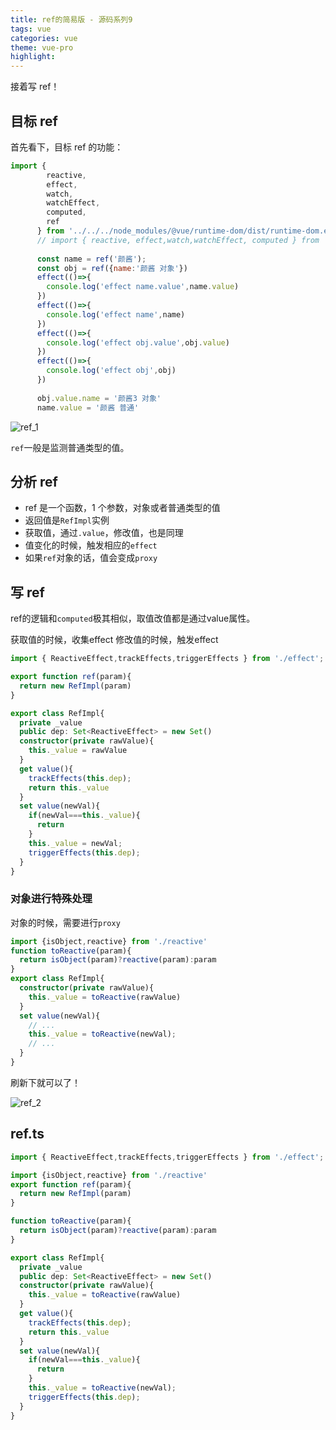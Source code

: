 ```yaml
---
title: ref的简易版 - 源码系列9
tags: vue
categories: vue
theme: vue-pro
highlight:
---
```


接着写 ref！

## 目标 ref

首先看下，目标 ref 的功能：

```js
import {
        reactive,
        effect,
        watch,
        watchEffect,
        computed,
        ref
      } from '../../../node_modules/@vue/runtime-dom/dist/runtime-dom.esm-browser.js';
      // import { reactive, effect,watch,watchEffect, computed } from './reactivity.js';
      
      const name = ref('颜酱');
      const obj = ref({name:'颜酱 对象'})
      effect(()=>{
        console.log('effect name.value',name.value)
      })
      effect(()=>{
        console.log('effect name',name)
      })
      effect(()=>{
        console.log('effect obj.value',obj.value)
      })
      effect(()=>{
        console.log('effect obj',obj)
      })
      
      obj.value.name = '颜酱3 对象'
      name.value = '颜酱 普通'

```
![ref_1](https://blog-huahua.oss-cn-beijing.aliyuncs.com/blog/code/ref_1.png)

`ref`一般是监测普通类型的值。

## 分析 ref

*  ref 是一个函数，1 个参数，对象或者普通类型的值
*  返回值是`RefImpl`实例
*  获取值，通过`.value`，修改值，也是同理
*  值变化的时候，触发相应的`effect`
*  如果`ref`对象的话，值会变成`proxy`



## 写 ref

ref的逻辑和`computed`极其相似，取值改值都是通过value属性。

获取值的时候，收集effect
修改值的时候，触发effect

```ts
import { ReactiveEffect,trackEffects,triggerEffects } from './effect';

export function ref(param){
  return new RefImpl(param)
}

export class RefImpl{
  private _value
  public dep: Set<ReactiveEffect> = new Set()
  constructor(private rawValue){
    this._value = rawValue
  }
  get value(){
    trackEffects(this.dep);
    return this._value
  }
  set value(newVal){
    if(newVal===this._value){
      return
    }
    this._value = newVal;
    triggerEffects(this.dep);
  }
}
```

### 对象进行特殊处理

对象的时候，需要进行`proxy`

```ts
import {isObject,reactive} from './reactive'
function toReactive(param){
  return isObject(param)?reactive(param):param
}
export class RefImpl{
  constructor(private rawValue){
    this._value = toReactive(rawValue)
  }
  set value(newVal){
    // ...
    this._value = toReactive(newVal);
    // ...
  }
}
```

刷新下就可以了！

![ref_2](https://blog-huahua.oss-cn-beijing.aliyuncs.com/blog/code/ref_2.png)



## ref.ts

```ts
import { ReactiveEffect,trackEffects,triggerEffects } from './effect';

import {isObject,reactive} from './reactive'
export function ref(param){
  return new RefImpl(param)
}

function toReactive(param){
  return isObject(param)?reactive(param):param
}

export class RefImpl{
  private _value
  public dep: Set<ReactiveEffect> = new Set()
  constructor(private rawValue){
    this._value = toReactive(rawValue)
  }
  get value(){
    trackEffects(this.dep);
    return this._value
  }
  set value(newVal){
    if(newVal===this._value){
      return
    }
    this._value = toReactive(newVal);
    triggerEffects(this.dep);
  }
}
```
